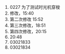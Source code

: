 1. 0227 为了测试时光机穿梭
2. 修改，15:40
3. 第二次修改 15:52
4. 第三次修改，18:51
5. 第四次修改，20:15
6. 20:48
7. 03021833
8. 03021834